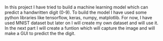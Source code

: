 In this project I have tried to build a machine learning model which can predict a handwritten digit (0-9).
To build the model I have used some python libraries like tensorflow, keras, numpy, matplotlib.
For now, I have used MNIST dataset but later on I will create my own dataset and will use it.
In the next part I will create a funtion which will capture the image and will make a GUI to predict the the digit. 
